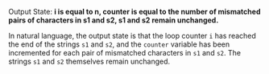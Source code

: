 Output State: **i is equal to n, counter is equal to the number of mismatched pairs of characters in s1 and s2, s1 and s2 remain unchanged.**

In natural language, the output state is that the loop counter `i` has reached the end of the strings `s1` and `s2`, and the `counter` variable has been incremented for each pair of mismatched characters in `s1` and `s2`. The strings `s1` and `s2` themselves remain unchanged.